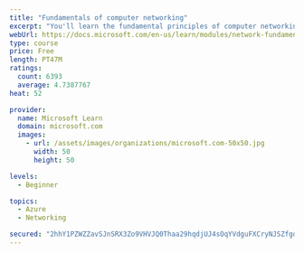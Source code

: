 ```yaml
---
title: "Fundamentals of computer networking"
excerpt: "You'll learn the fundamental principles of computer networking to prepare you for the Azure admin and developer learning paths."
webUrl: https://docs.microsoft.com/en-us/learn/modules/network-fundamentals/
type: course
price: Free
length: PT47M
ratings:
  count: 6393
  average: 4.7387767
heat: 52

provider:
  name: Microsoft Learn
  domain: microsoft.com
  images:
    - url: /assets/images/organizations/microsoft.com-50x50.jpg
      width: 50
      height: 50

levels:
  - Beginner

topics:
  - Azure
  - Networking

secured: "2hhY1PZWZZavSJnSRX3Zo9VHVJQ0Thaa29hqdjUJ4sOqYVdguFXCryNJSZfgdBLOF+3yQcY7v7pZ9KJMpFRcf1ECtrIa+ewr4sMnmKHQUMJYsMrB4+e5DRkkHYbDwFFZyiKoQrcxlIOG/PDrvKrByBvy/bhEXtWRi2XkS3r3gwa+u/yUpJslA35P1DpN+OPhQiX8GiAXyjeTL+0LUHtyzmhPgXdB8SM4ztnp381t721/zgn2JAgKckDN4Ciz1cnEDcAkXR7z9gy7JScFCNhatpHdXMjBh1smHC2eWak80e+C4iQuLkeByl8YS3Qpa2Dfvg+rNiFoE1BK8PrAsyubVLfMIFzwweW3nr9vTAotvacJ4/J0+PEiJyFeNthBxzQVFJf3WUOVCxqpSpwdQQoH/kmO3Gq40X+5a+hFFYv4n/c=;3tQaOC9ORyO4IwDiz+CiOg=="
---
```


